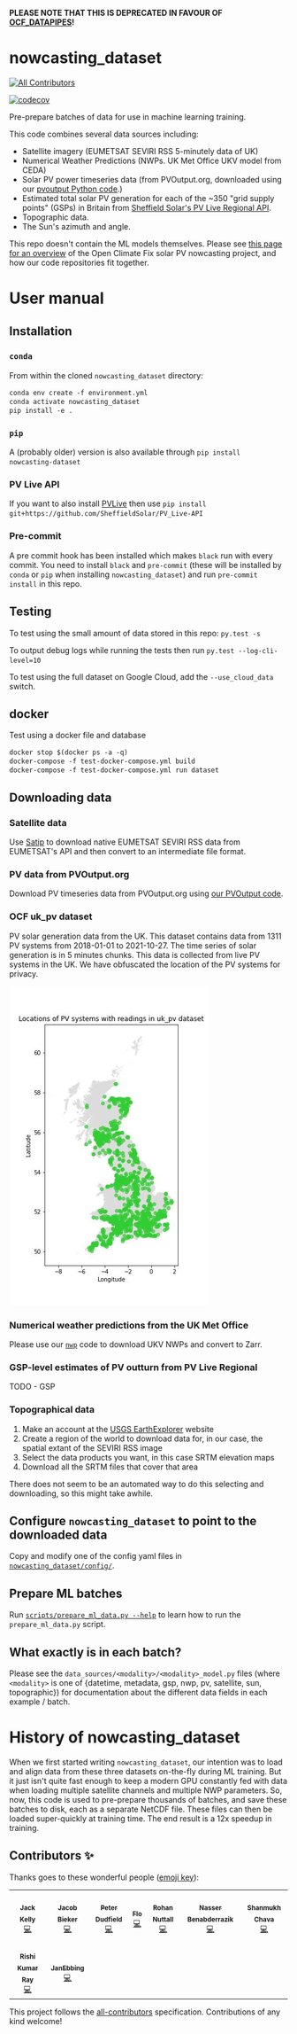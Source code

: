 **PLEASE NOTE THAT THIS IS DEPRECATED IN FAVOUR OF [OCF_DATAPIPES](https://github.com/openclimatefix/ocf_datapipes)!**

# nowcasting_dataset
<!-- ALL-CONTRIBUTORS-BADGE:START - Do not remove or modify this section -->
[![All Contributors](https://img.shields.io/badge/all_contributors-9-orange.svg?style=flat-square)](#contributors-)
<!-- ALL-CONTRIBUTORS-BADGE:END -->

[![codecov](https://codecov.io/gh/openclimatefix/nowcasting_dataset/branch/main/graph/badge.svg?token=X0P4KTHWVA)](https://codecov.io/gh/openclimatefix/nowcasting_dataset)


Pre-prepare batches of data for use in machine learning training.

This code combines several data sources including:

* Satellite imagery (EUMETSAT SEVIRI RSS 5-minutely data of UK)
* Numerical Weather Predictions (NWPs.  UK Met Office UKV model from CEDA)
* Solar PV power timeseries data (from PVOutput.org, downloaded using
  our [pvoutput Python code](https://github.com/openclimatefix/pvoutput).)
* Estimated total solar PV generation for each of the ~350 "grid supply points"
  (GSPs) in Britain from [Sheffield Solar's PV Live Regional API](https://www.solar.sheffield.ac.uk/pvlive/regional/).
* Topographic data.
* The Sun's azimuth and angle.

This repo doesn't contain the ML models themselves.  Please see [this
page for an overview](https://github.com/openclimatefix/nowcasting) of
the Open Climate Fix solar PV nowcasting project, and how our code
repositories fit together.


# User manual

## Installation

### `conda`

From within the cloned `nowcasting_dataset` directory:

```shell
conda env create -f environment.yml
conda activate nowcasting_dataset
pip install -e .
```

### `pip`

A (probably older) version is also available through `pip install nowcasting-dataset`


### PV Live API
If you want to also install [PVLive](https://github.com/SheffieldSolar/PV_Live-API) then use `pip install git+https://github.com/SheffieldSolar/PV_Live-API
`

### Pre-commit

A pre commit hook has been installed which makes `black` run with every commit. You need to install
`black` and `pre-commit` (these will be installed by `conda` or `pip` when installing
`nowcasting_dataset`) and run `pre-commit install` in this repo.


## Testing

To test using the small amount of data stored in this repo: `py.test -s`

To output debug logs while running the tests then run `py.test --log-cli-level=10`

To test using the full dataset on Google Cloud, add the `--use_cloud_data` switch.

## docker

Test using a docker file and database

```
docker stop $(docker ps -a -q)
docker-compose -f test-docker-compose.yml build
docker-compose -f test-docker-compose.yml run dataset
```

## Downloading data

### Satellite data

Use [Satip](https://github.com/openclimatefix/Satip) to download
  native EUMETSAT SEVIRI RSS data from EUMETSAT's API and then convert
  to an intermediate file format.


### PV data from PVOutput.org

Download PV timeseries data from PVOutput.org using
[our PVOutput code](https://github.com/openclimatefix/pvoutput).

### OCF uk_pv dataset

PV solar generation data from the UK. This dataset contains data from 1311 PV systems from 2018-01-01 to 2021-10-27. The time series of solar generation is in 5 minutes chunks. This data is collected from live PV systems in the UK. We have obfuscated the location of the PV systems for privacy.

![](./docs/uk_pv_locations.jpg)


### Numerical weather predictions from the UK Met Office

Please use our [`nwp`](https://github.com/openclimatefix/nwp) code to download UKV NWPs and convert to Zarr.


### GSP-level estimates of PV outturn from PV Live Regional

TODO - GSP


### Topographical data

1. Make an account at the [USGS EarthExplorer](https://earthexplorer.usgs.gov/) website
2. Create a region of the world to download data for, in our case, the spatial extant of the SEVIRI RSS image
3. Select the data products you want, in this case SRTM elevation maps
4. Download all the SRTM files that cover that area

There does not seem to be an automated way to do this selecting and downloading, so this might take awhile.


## Configure `nowcasting_dataset` to point to the downloaded data

Copy and modify one of the config yaml files in
[`nowcasting_dataset/config/`](https://github.com/openclimatefix/nowcasting_dataset/tree/main/nowcasting_dataset/config).


## Prepare ML batches

Run [`scripts/prepare_ml_data.py --help`](https://github.com/openclimatefix/nowcasting_dataset/blob/main/scripts/prepare_ml_data.py)
to learn how to run the `prepare_ml_data.py` script.


## What exactly is in each batch?

Please see the `data_sources/<modality>/<modality>_model.py` files
(where `<modality>` is one of {datetime, metadata, gsp, nwp, pv,
satellite, sun, topographic}) for documentation about the different
data fields in each example / batch.


# History of nowcasting_dataset

When we first started writing `nowcasting_dataset`, our intention was
to load and align data from these three datasets on-the-fly during ML
training.  But it just isn't quite fast enough to keep a modern GPU constantly fed
with data when loading multiple satellite channels and multiple NWP
parameters.  So, now, this code is used to pre-prepare thousands of
batches, and save these batches to disk, each as a separate NetCDF
file.  These files can then be loaded super-quickly at training time.
The end result is a 12x speedup in training.

## Contributors ✨

Thanks goes to these wonderful people ([emoji key](https://allcontributors.org/docs/en/emoji-key)):

<!-- ALL-CONTRIBUTORS-LIST:START - Do not remove or modify this section -->
<!-- prettier-ignore-start -->
<!-- markdownlint-disable -->
<table>
  <tr>
    <td align="center"><a href="http://jack-kelly.com"><img src="https://avatars.githubusercontent.com/u/460756?v=4?s=100" width="100px;" alt=""/><br /><sub><b>Jack Kelly</b></sub></a><br /><a href="https://github.com/openclimatefix/nowcasting_dataset/commits?author=JackKelly" title="Code">💻</a></td>
    <td align="center"><a href="https://www.jacobbieker.com"><img src="https://avatars.githubusercontent.com/u/7170359?v=4?s=100" width="100px;" alt=""/><br /><sub><b>Jacob Bieker</b></sub></a><br /><a href="https://github.com/openclimatefix/nowcasting_dataset/commits?author=jacobbieker" title="Code">💻</a></td>
    <td align="center"><a href="https://github.com/peterdudfield"><img src="https://avatars.githubusercontent.com/u/34686298?v=4?s=100" width="100px;" alt=""/><br /><sub><b>Peter Dudfield</b></sub></a><br /><a href="https://github.com/openclimatefix/nowcasting_dataset/commits?author=peterdudfield" title="Code">💻</a></td>
    <td align="center"><a href="https://github.com/flowirtz"><img src="https://avatars.githubusercontent.com/u/6052785?v=4?s=100" width="100px;" alt=""/><br /><sub><b>Flo</b></sub></a><br /><a href="https://github.com/openclimatefix/nowcasting_dataset/commits?author=flowirtz" title="Code">💻</a></td>
    <td align="center"><a href="https://rohancalum.github.io/"><img src="https://avatars.githubusercontent.com/u/42122330?v=4?s=100" width="100px;" alt=""/><br /><sub><b>Rohan Nuttall</b></sub></a><br /><a href="https://github.com/openclimatefix/nowcasting_dataset/commits?author=rohancalum" title="Code">💻</a></td>
    <td align="center"><a href="https://github.com/lenassero"><img src="https://avatars.githubusercontent.com/u/21358816?v=4?s=100" width="100px;" alt=""/><br /><sub><b>Nasser Benabderrazik</b></sub></a><br /><a href="https://github.com/openclimatefix/nowcasting_dataset/commits?author=lenassero" title="Code">💻</a></td>
    <td align="center"><a href="https://github.com/vnshanmukh"><img src="https://avatars.githubusercontent.com/u/67438038?v=4?s=100" width="100px;" alt=""/><br /><sub><b>Shanmukh Chava</b></sub></a><br /><a href="https://github.com/openclimatefix/nowcasting_dataset/commits?author=vnshanmukh" title="Code">💻</a></td>
  </tr>
  <tr>
    <td align="center"><a href="https://github.com/RishiKumarRay"><img src="https://avatars.githubusercontent.com/u/87641376?v=4?s=100" width="100px;" alt=""/><br /><sub><b>Rishi Kumar Ray</b></sub></a><br /><a href="https://github.com/openclimatefix/nowcasting_dataset/commits?author=RishiKumarRay" title="Code">💻</a></td>
    <td align="center"><a href="https://github.com/JanEbbing"><img src="https://avatars.githubusercontent.com/u/5873110?v=4?s=100" width="100px;" alt=""/><br /><sub><b>JanEbbing</b></sub></a><br /><a href="https://github.com/openclimatefix/nowcasting_dataset/commits?author=JanEbbing" title="Code">💻</a></td>
  </tr>
</table>

<!-- markdownlint-restore -->
<!-- prettier-ignore-end -->

<!-- ALL-CONTRIBUTORS-LIST:END -->

This project follows the [all-contributors](https://github.com/all-contributors/all-contributors) specification. Contributions of any kind welcome!
